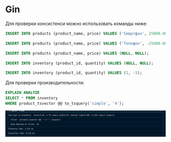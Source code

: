 # Gin


Для проверки консистенси можно использовать команды ниже: 

```sql
INSERT INTO products (product_name, price) VALUES ('Смартфон', 25000.000);
```

```sql
INSERT INTO products (product_name, price) VALUES ('Телефон', -25000.000);
```

```sql
INSERT INTO products (product_name, price) VALUES (NULL, NULL);
```

```sql
INSERT INTO inventory (product_id, quantity) VALUES (NULL, NULL);
```

```sql
INSERT INTO inventory (product_id, quantity) VALUES (1, -5);
```

Для проверки производительности:

```sql
EXPLAIN ANALYZE 
SELECT * FROM inventory 
WHERE product_tsvector @@ to_tsquery('simple', '4');
```

![img.png](images/img.png)